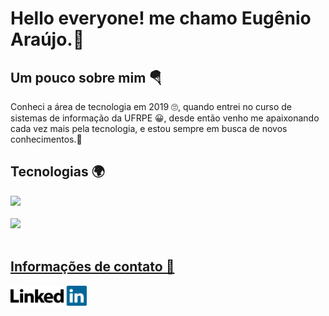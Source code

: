 
<h1> Hello everyone! me chamo Eugênio Araújo.👻 </h1>


<div style="display: inline_block">
 
<h2> Um pouco sobre mim 🪂</h2> 
  <p>
    Conheci a área de tecnologia em 2019 🙄, quando entrei no curso de sistemas de informação da UFRPE 😀, desde então venho me apaixonando cada vez mais pela tecnologia, e estou     sempre em busca de novos conhecimentos.🥰 
  </p>
 
<h2> Tecnologias 🌍</h2> 
 <div>
   <a href="https://github.com/eugeniol2">
   <img height="180em" src="https://github-readme-stats.vercel.app/api/top-langs/?username=eugeniol2&layout=compact&langs_count=7&theme=dracula"/>
 </div>
    
 <br/>

 <div>
   <img height="180em" src="https://github-readme-stats.vercel.app/api?username=eugeniol2&show_icons=true&theme=dracula&include_all_commits=true&count_private=true"/>
 </div>
    
 <br/>
    
 <h2> Informações de contato 🧭</h2>
  
  
  <a target="_blank" href="https://www.linkedin.com/in/eug%C3%AAnio-ara%C3%BAjo-4a6520217/">
  <img align="center" alt="Linkedin" width="122px" src="./linkedin.svg" />
   
  
</a>
 
    
 
